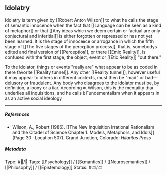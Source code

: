 ## Idolatry  # 

Idolatry is term given by [[Robert Anton Wilson]] to what he calls the stage of semantic innocence when the fact that [[Language can be seen as a kind of metaphor]] or that [[Any ideas which we deem certain or factual are only conjectural and inferitial]] is either  forgotten or repressed or has not yet been learned. It is the stage of innocence or arrogance in which the fifth stage of [[The five stages of the perception process]], that is, somebodys edited and final version of [[Perception]], or there [[Emic Reality]], is confused with the first stage, the object, event or [[Etic Reality]] "out there."

To the idolator, things or events "really are" what appear to be as coded in there favorite [[Reality tunnel]]. Any other [[Reality tunnel]], however useful it may appear to others in different contexts, must then be "mad" or bad—delusory or fraudulent. Any body who disagrees to the idolator must be, by definition, a loony or a liar. According ot Wilson, this is the mentality that underlies all inquisitions, and he calls it Fundementalism when it appears in as an active social ideology

___

##### References

- Wilson, A., Robert (1986). [[The New Inquisition Irrational Rationalism and the Citadel of Science Chapter 1. Models, Metaphors, and Idols]] (Page 30 · Location 507). Grand Junction, Colorado: _Hilaritas Press_

##### Metadata

Type: #🔵/🔵 
Tags: [[Psychology]] / [[Semantics]] / [[Neurosemantics]] / [[Philosophy]] / [[Epistemology]] 
Status: #⛅️/⛅️ 
